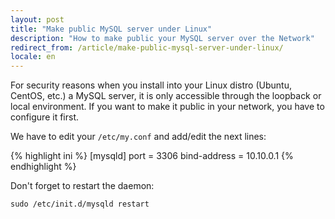 ```yaml
---
layout: post
title: "Make public MySQL server under Linux"
description: "How to make public your MySQL server over the Network"
redirect_from: /article/make-public-mysql-server-under-linux/
locale: en
---
```


For security reasons when you install into your Linux distro (Ubuntu, CentOS, etc.) a MySQL server, it is only accessible through the loopback or local environment. If you want to make it public in your network, you have to configure it first.

We have to edit your `/etc/my.conf` and add/edit the next lines:

{% highlight ini %}
[mysqld]
port = 3306
bind-address = 10.10.0.1
{% endhighlight %}

Don't forget to restart the daemon:

    sudo /etc/init.d/mysqld restart
